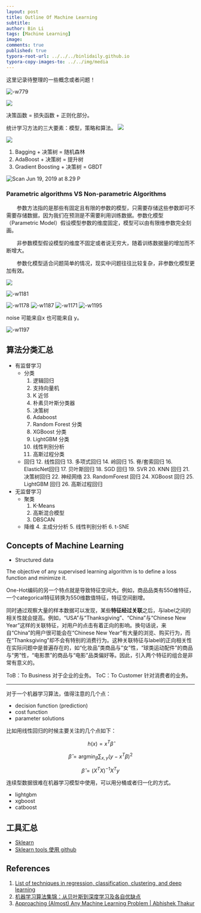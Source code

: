 ```yaml
---
layout: post
title: Outline Of Machine Learning
subtitle:
author: Bin Li
tags: [Machine Learning]
image: 
comments: true
published: true
typora-root-url: ../../../binlidaily.github.io
typora-copy-images-to: ../../img/media
---
```




这里记录待整理的一些概念或者问题！

![-w779](/img/media/15635978283880.jpg)


![](/img/media/15626742791086.jpg)


决策函数 = 损失函数 + 正则化部分。

统计学习方法的三大要素：模型，策略和算法。
![](/img/media/15617050405329.jpg)



![](/img/media/15892675855623.jpg)


1. Bagging + 决策树 = 随机森林
2. AdaBoost + 决策树 = 提升树
3. Gradient Boosting + 决策树 = GBDT

![Scan Jun 19, 2019 at 8.29 P](/img/media/Scan%20Jun%2019,%202019%20at%208.29%20PM.jpg)


### Parametric algorithms VS Non-parametric Algorithms
　　参数方法指的是那些有固定且有限的参数的模型，只需要存储这些参数即可不需要存储数据，因为我们在预测是不需要利用训练数据。参数化模型（Parametric Model）假设模型参数的维度固定，模型可以由有限维参数完全刻画。

　　非参数模型假设模型的维度不固定或者说无穷大，随着训练数据量的增加而不断增大。

　　参数化模型适合问题简单的情况，现实中问题往往比较复杂，非参数化模型更加有效。


![](/img/media/15586905041983.jpg)


![-w1181](/img/media/15673036119106.jpg)

![-w1178](/img/media/15673037152066.jpg)
![-w1187](/img/media/15673040257026.jpg)
![-w1171](/img/media/15673042676385.jpg)
![-w1195](/img/media/15673048473766.jpg)

noise 可能来自x 也可能来自 y。 

![-w1197](/img/media/15675196287275.jpg)


## 算法分类汇总


* 有监督学习
    * 分类
        1. 逻辑回归
        2. 支持向量机
        3. K 近邻
        4. 朴素贝叶斯分类器
        5. 决策树
        6. Adaboost
        7. Random Forest 分类
        8. XGBoost 分类
        9. LightGBM 分类
        10. 线性判别分析
        11. 高斯过程分类
    * 回归
        12. 线性回归
        13. 多项式回归
        14. 岭回归
        15. 脊/套索回归
        16. ElasticNet回归
        17. 贝叶斯回归
        18. SGD 回归
        19. SVR
        20. KNN 回归
        21. 决策树回归
        22. 神经网络
        23. RandomForest 回归
        24. XGBoost 回归
        25. LightGBM 回归
        26. 高斯过程回归
* 无监督学习
    * 聚类
        1. K-Means
        2. 高斯混合模型
        3. DBSCAN
    * 降维
        4. 主成分分析
        5. 线性判别分析
        6. t-SNE


## Concepts of Machine Learning
* Structured data

The objective of any supervised learning algorithm is to define a loss function and minimize it. 

One-Hot编码的另一个特点就是导致特征空间大。例如，商品品类有550维特征，一个categorical特征转换为550维数值特征，特征空间剧增。

同时通过观察大量的样本数据可以发现，某些**特征经过关联**之后，与label之间的相关性就会提高。例如，“USA”与“Thanksgiving”、“China”与“Chinese New Year”这样的关联特征，对用户的点击有着正向的影响。换句话说，来自“China”的用户很可能会在“Chinese New Year”有大量的浏览、购买行为，而在“Thanksgiving”却不会有特别的消费行为。这种关联特征与label的正向相关性在实际问题中是普遍存在的，如“化妆品”类商品与“女”性，“球类运动配件”的商品与“男”性，“电影票”的商品与“电影”品类偏好等。因此，引入两个特征的组合是非常有意义的。

ToB：To Business 对于企业的业务。
ToC：To Customer 针对消费者的业务。

---

对于一个机器学习算法，值得注意的几个点：
* decision function (prediction)
* cost function
* parameter solutions

比如用线性回归的时候主要关注的几个点如下：

$$
h ( x ) = x ^ { T } \hat { \beta }
$$

$$
\hat { \beta } = \operatorname { argmin } _ { \beta } \sum _ { x , y } \left( y - x ^ { T } \beta \right) ^ { 2 }
$$

$$
\hat { \beta } = \left( X ^ { T } X \right) ^ { - 1 } X ^ { T } y
$$



连续型数据很难在机器学习模型中使用，可以用分桶或者归一化的方式。

* lightgbm
* xgboost
* catboost

## 工具汇总
* [Sklearn](https://scikit-learn.org/stable/modules/classes.html)
* [Sklearn tools 使用 github](https://github.com/renxingkai/Sklearn_MachineLearining)

## References
1. [List of techniques in regression, classification, clustering, and deep learning](https://www.linkedin.com/pulse/list-techniques-regression-classification-clustering-deep-weili-zhang/)
2. [机器学习算法集锦：从贝叶斯到深度学习及各自优缺点](https://zhuanlan.zhihu.com/p/25327755)
3. [Approaching (Almost) Any Machine Learning Problem | Abhishek Thakur](http://blog.kaggle.com/2016/07/21/approaching-almost-any-machine-learning-problem-abhishek-thakur/)
